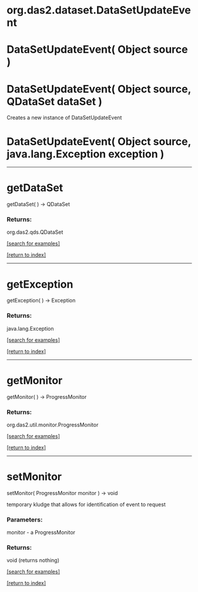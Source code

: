 # org.das2.dataset.DataSetUpdateEvent



# DataSetUpdateEvent( Object source )


# DataSetUpdateEvent( Object source, QDataSet dataSet )
Creates a new instance of DataSetUpdateEvent

# DataSetUpdateEvent( Object source, java.lang.Exception exception )


***
<a name="getDataSet"></a>
# getDataSet
getDataSet(  ) &rarr; QDataSet



### Returns:
org.das2.qds.QDataSet


<a href="https://github.com/autoplot/dev/search?q=getDataSet&unscoped_q=getDataSet">[search for examples]</a>

<a href="https://github.com/autoplot/documentation/blob/master/javadoc/index-all.md">[return to index]</a>

***
<a name="getException"></a>
# getException
getException(  ) &rarr; Exception



### Returns:
java.lang.Exception


<a href="https://github.com/autoplot/dev/search?q=getException&unscoped_q=getException">[search for examples]</a>

<a href="https://github.com/autoplot/documentation/blob/master/javadoc/index-all.md">[return to index]</a>

***
<a name="getMonitor"></a>
# getMonitor
getMonitor(  ) &rarr; ProgressMonitor



### Returns:
org.das2.util.monitor.ProgressMonitor


<a href="https://github.com/autoplot/dev/search?q=getMonitor&unscoped_q=getMonitor">[search for examples]</a>

<a href="https://github.com/autoplot/documentation/blob/master/javadoc/index-all.md">[return to index]</a>

***
<a name="setMonitor"></a>
# setMonitor
setMonitor( ProgressMonitor monitor ) &rarr; void

temporary kludge that allows for identification of event to request

### Parameters:
monitor - a ProgressMonitor

### Returns:
void (returns nothing)


<a href="https://github.com/autoplot/dev/search?q=setMonitor&unscoped_q=setMonitor">[search for examples]</a>

<a href="https://github.com/autoplot/documentation/blob/master/javadoc/index-all.md">[return to index]</a>

